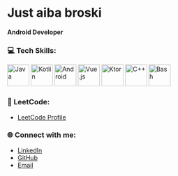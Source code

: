 # Just aiba broski

**Android Developer**

### 💻 Tech Skills:
<p>
  <img src="https://skillicons.dev/icons?i=java" alt="Java" width="50" height="50"/>
  <img src="https://skillicons.dev/icons?i=kotlin" alt="Kotlin" width="50" height="50"/>
  <img src="https://skillicons.dev/icons?i=androidstudio" alt="Android" width="50" height="50"/>
  <img src="https://skillicons.dev/icons?i=vue" alt="Vue.js" width="50" height="50"/>
   <img src="https://skillicons.dev/icons?i=ktor" alt="Ktor" width="50" height="50"/>
  <img src="https://skillicons.dev/icons?i=cpp" alt="C++" width="50" height="50"/>
  <img src="https://skillicons.dev/icons?i=bash" alt="Bash" width="50" height="50"/>
</p>

### 🚀 LeetCode:
- [LeetCode Profile](https://leetcode.com/u/mr_aiba/)

### 🌐 Connect with me:
- [LinkedIn](https://www.linkedin.com/in/aibekmurat)
- [GitHub](https://github.com/aibekmurat)
- [Email](mailto:mr.aibek.developer@gmail.com)
